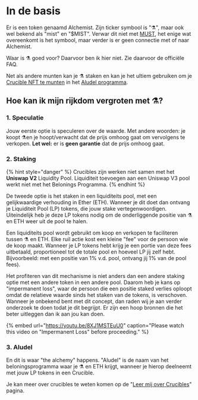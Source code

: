 # In de basis

Er is een token genaamd Alchemist. Zijn ticker symbool is "⚗️", maar ook wel bekend als "mist" en "$MIST". Verwar dit niet met [MUST](https://www.coingecko.com/en/coins/must), het enige wat overeenkomt is het symbool, maar verder is er geen connectie met of naar Alchemist.

Waar is ⚗️ goed voor? Daarvoor ben ik hier niet. Zie daarvoor de officiële FAQ.

Net als andere munten kan je ⚗️ staken en kan je het ultiem gebruiken om je [Crucible NFT te munten](https://app.gitbook.com/@alchemist-docs/s/mist/~/drafts/-M_gHtk22CITCclybwJZ/v/dutch-1/crucible/teach-me-about-crucibles) in het [Aludel programma](https://app.gitbook.com/@alchemist-docs/s/mist/~/drafts/-M_gHtk22CITCclybwJZ/v/dutch-1/the-basic-outline#3-aludel).

## Hoe kan ik mijn rijkdom vergroten met ⚗️?

### 1. Speculatie

Jouw eerste optie is speculeren over de waarde. Met andere woorden: je koopt ⚗️en je hoopt/verwacht dat de prijs omhoog gaat om vervolgens te verkopen. **Let wel:** er is **geen garantie** dat de prijs omhoog gaat.

### 2. Staking

{% hint style="danger" %}
Crucibles zijn werken niet samen met het **Uniswap V2** Liquidity Pool. Liquiditeit toevoegen aan een Uniswap V3 pool werkt niet met het Belonings Programma.
{% endhint %}

De tweede optie is het staken in een liquiditeits pool, met een gelijkwaardige verhouding in Ether \(ETH\). Wanneer je dit doet dan ontvang je Liquiditeit Pool \(LP\) tokens, die jouw stake vertegenwoordigen. Uiteindelijk heb je deze LP tokens nodig om de onderliggende positie van ⚗️ en ETH weer uit de pool te halen.

Een liquiditeits pool wordt gebruikt om koop en verkopen te faciliteren tussen ⚗️ en ETH. Elke ruil actie kost een kleine "fee" voor de persoon wie de koop maakt. Wanneer je LP tokens hebt krijg je een portie van deze fees uitbetaald, proportioneel tot de totale pool en hoeveel LP jij zelf hebt. Bijvoorbeeld: met een positie van 1% v.d. pool, ontvang jij 1% van de pool fees\).

Het profiteren van dit mechanisme is niet anders dan een andere staking optie met een andere token in een andere pool. Daarom heb je kans op "impermanent loss", waar de persoon die een positie staked verlies oploopt omdat de relatieve waarde sinds het staken van de tokens, is verschoven. Wanneer je onbekend bent met dit concept, dan raden wij je aan verder onderzoek te doen todat je dit begrijpt. Er zijn een hoop bronnen die het beter uitleggen dan ik aan jou kan doen.

{% embed url="https://youtu.be/8XJ1MSTEuU0" caption="Please watch this video on \"Impermanent Loss\" before proceeding." %}

### 3. Aludel

En dit is waar "the alchemy" happens. "Aludel" is de naam van het beloningsprogramma waar je ⚗️ en ETH krijgt, wanneer je hierop deelneemt met jouw LP tokens in een Crucible.

Je kan meer over crucibles te weten komen op de "[Leer mij over Crucibles](https://app.gitbook.com/@alchemist-docs/s/mist/~/drafts/-M_gHtk22CITCclybwJZ/v/dutch-1/crucible/teach-me-about-crucibles)" pagina.

